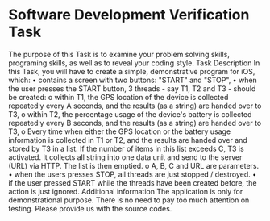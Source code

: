 # Software Development Verification Task
The purpose of this Task is to examine your problem solving skills, programing skills, as well as to reveal your coding style.
Task Description
In this Task, you will have to create a simple, demonstrative program for iOS, which:
• contains a screen with two buttons: "START" and "STOP",
• when the user presses the START button, 3 threads - say T1, T2 and T3 - should
be created:
o within T1, the GPS location of the device is collected repeatedly every A
seconds, and the results (as a string) are handed over to T3,
o within T2, the percentage usage of the device's battery is collected repeatedly every B seconds, and the results (as a string) are handed over
to T3,
o Every time when either the GPS location or the battery usage information
is collected in T1 or T2, and the results are handed over and stored by T3 in a list. If the number of items in this list exceeds C, T3 is activated. It collects all string into one data unit and send to the server (URL) via HTTP. The list is then emptied.
o A, B, C and URL are parameters.
• when the users presses STOP, all threads are just stopped / destroyed.
• if the user pressed START while the threads have been created before, the action
is just ignored.
Additional information The application is only for demonstrational purpose. There is no need to pay too much attention on testing. Please provide us with the source codes.

